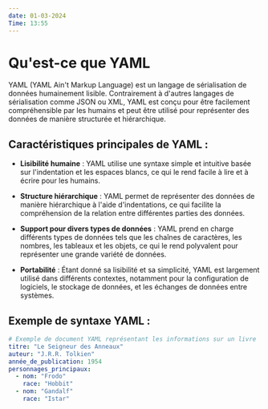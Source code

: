 ```yaml
---
date: 01-03-2024
Time: 13:55
---
```

# Qu'est-ce que YAML

YAML (YAML Ain't Markup Language) est un langage de sérialisation de données humainement lisible. Contrairement à d'autres langages de sérialisation comme JSON ou XML, YAML est conçu pour être facilement compréhensible par les humains et peut être utilisé pour représenter des données de manière structurée et hiérarchique.

## Caractéristiques principales de YAML :

- **Lisibilité humaine** : YAML utilise une syntaxe simple et intuitive basée sur l'indentation et les espaces blancs, ce qui le rend facile à lire et à écrire pour les humains.

- **Structure hiérarchique** : YAML permet de représenter des données de manière hiérarchique à l'aide d'indentations, ce qui facilite la compréhension de la relation entre différentes parties des données.

- **Support pour divers types de données** : YAML prend en charge différents types de données tels que les chaînes de caractères, les nombres, les tableaux et les objets, ce qui le rend polyvalent pour représenter une grande variété de données.

- **Portabilité** : Étant donné sa lisibilité et sa simplicité, YAML est largement utilisé dans différents contextes, notamment pour la configuration de logiciels, le stockage de données, et les échanges de données entre systèmes.

## Exemple de syntaxe YAML :

```yaml
# Exemple de document YAML représentant les informations sur un livre
titre: "Le Seigneur des Anneaux"
auteur: "J.R.R. Tolkien"
année_de_publication: 1954
personnages_principaux:
  - nom: "Frodo"
    race: "Hobbit"
  - nom: "Gandalf"
    race: "Istar"
